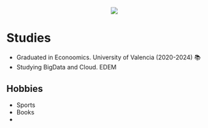 <h1 align="center">
  <a href="https://git.io/typing-svg">
    <img src="https://readme-typing-svg.herokuapp.com/?lines=Hello,+There!+👋;I+am+Alex+Revert;Nice+to+meet+you!&center=true&size=30">
  </a>
</h1>

# Studies

- Graduated in Econoomics. University of Valencia (2020-2024) 📚	
- Studying BigData and Cloud. EDEM
  
## Hobbies 

- Sports
- Books
- 
